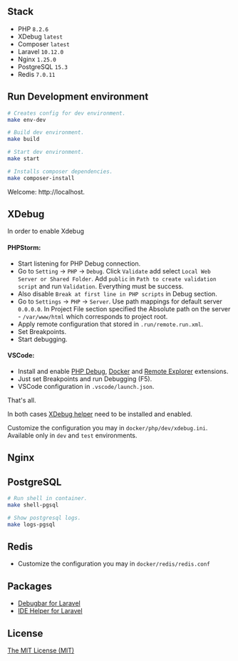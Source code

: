 ## Stack
- PHP `8.2.6`
- XDebug `latest`
- Composer `latest`
- Laravel `10.12.0`
- Nginx `1.25.0`
- PostgreSQL `15.3`
- Redis `7.0.11`

## Run Development environment
```bash
# Creates config for dev environment.
make env-dev

# Build dev environment.
make build

# Start dev environment.
make start

# Installs composer dependencies.
make composer-install
```

Welcome: http://localhost.

## XDebug
In order to enable Xdebug
#### PHPStorm:
- Start listening for PHP Debug connection.
- Go to `Setting` -> `PHP` -> `Debug`. Click `Validate` add select `Local Web Server or Shared Folder`. Add `public` in `Path to create validation script` and run `Validation`. Everything must be success.
- Also disable `Break at first line in PHP scripts` in Debug section.
- Go to `Settings` -> `PHP` -> `Server`. Use path mappings for default server `0.0.0.0`. In Project File section specified the Absolute path on the server - `/var/www/html` which corresponds to project root.
- Apply remote configuration that stored in `.run/remote.run.xml`.
- Set Breakpoints.
- Start debugging.

#### VSCode:
- Install and enable [PHP Debug](https://marketplace.visualstudio.com/items?itemName=xdebug.php-debug), [Docker](https://marketplace.visualstudio.com/items?itemName=ms-azuretools.vscode-docker) and [Remote Explorer](https://marketplace.visualstudio.com/items?itemName=ms-vscode-remote.remote-containers) extensions.
- Just set Breakpoints and run Debugging (F5).
- VSCode configuration in `.vscode/launch.json`.
  
That's all.

In both cases [XDebug helper](https://chrome.google.com/webstore/detail/xdebug-helper/eadndfjplgieldjbigjakmdgkmoaaaoc) need to be installed and enabled.

Customize the configuration you may in `docker/php/dev/xdebug.ini`. Available only in `dev` and `test` environments.

## Nginx

## PostgreSQL
```bash
# Run shell in container.
make shell-pgsql

# Show postgresql logs.
make logs-pgsql
```

## Redis
- Customize the configuration you may in `docker/redis/redis.conf`

## Packages
- [Debugbar for Laravel](https://github.com/barryvdh/laravel-debugbar)
- [IDE Helper for Laravel](https://github.com/barryvdh/laravel-ide-helper)

## License
[The MIT License (MIT)](LICENSE)
